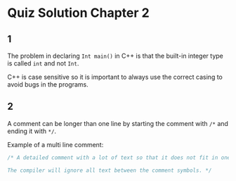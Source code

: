 # Quiz Solution Chapter 2

## 1

The problem in declaring `Int main()` in C++ is that the built-in integer type is called `int` and not `Int`.

C++ is case sensitive so it is important to always use the correct casing to avoid bugs in the programs.

## 2

A comment can be longer than one line by starting the comment with `/*` and ending it with `*/`.

Example of a multi line comment:

```cpp
/* A detailed comment with a lot of text so that it does not fit in one line and instead needs to span over multiple lines. The comment hence uses both a start comment symbol and a end comment symbol. 

The compiler will ignore all text between the comment symbols. */
```
